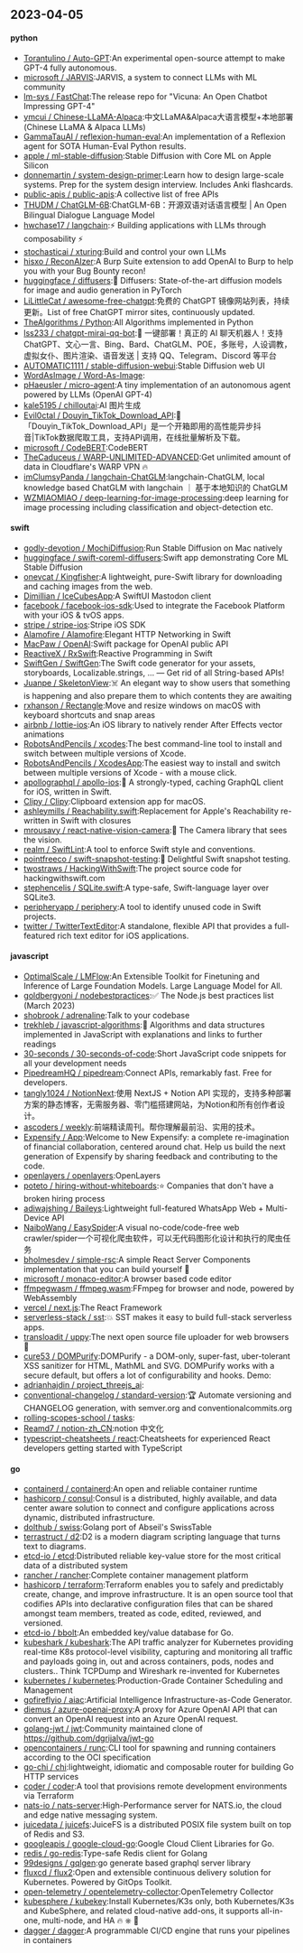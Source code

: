 ## 2023-04-05

#### python
* [Torantulino / Auto-GPT](https://github.com/Torantulino/Auto-GPT):An experimental open-source attempt to make GPT-4 fully autonomous.
* [microsoft / JARVIS](https://github.com/microsoft/JARVIS):JARVIS, a system to connect LLMs with ML community
* [lm-sys / FastChat](https://github.com/lm-sys/FastChat):The release repo for "Vicuna: An Open Chatbot Impressing GPT-4"
* [ymcui / Chinese-LLaMA-Alpaca](https://github.com/ymcui/Chinese-LLaMA-Alpaca):中文LLaMA&Alpaca大语言模型+本地部署 (Chinese LLaMA & Alpaca LLMs)
* [GammaTauAI / reflexion-human-eval](https://github.com/GammaTauAI/reflexion-human-eval):An implementation of a Reflexion agent for SOTA Human-Eval Python results.
* [apple / ml-stable-diffusion](https://github.com/apple/ml-stable-diffusion):Stable Diffusion with Core ML on Apple Silicon
* [donnemartin / system-design-primer](https://github.com/donnemartin/system-design-primer):Learn how to design large-scale systems. Prep for the system design interview. Includes Anki flashcards.
* [public-apis / public-apis](https://github.com/public-apis/public-apis):A collective list of free APIs
* [THUDM / ChatGLM-6B](https://github.com/THUDM/ChatGLM-6B):ChatGLM-6B：开源双语对话语言模型 | An Open Bilingual Dialogue Language Model
* [hwchase17 / langchain](https://github.com/hwchase17/langchain):⚡
Building applications with LLMs through composability
⚡
* [stochasticai / xturing](https://github.com/stochasticai/xturing):Build and control your own LLMs
* [hisxo / ReconAIzer](https://github.com/hisxo/ReconAIzer):A Burp Suite extension to add OpenAI to Burp to help you with your Bug Bounty recon!
* [huggingface / diffusers](https://github.com/huggingface/diffusers):🤗
Diffusers: State-of-the-art diffusion models for image and audio generation in PyTorch
* [LiLittleCat / awesome-free-chatgpt](https://github.com/LiLittleCat/awesome-free-chatgpt):免费的 ChatGPT 镜像网站列表，持续更新。List of free ChatGPT mirror sites, continuously updated.
* [TheAlgorithms / Python](https://github.com/TheAlgorithms/Python):All Algorithms implemented in Python
* [lss233 / chatgpt-mirai-qq-bot](https://github.com/lss233/chatgpt-mirai-qq-bot):🚀
一键部署！真正的 AI 聊天机器人！支持ChatGPT、文心一言、Bing、Bard、ChatGLM、POE，多账号，人设调教，虚拟女仆、图片渲染、语音发送 | 支持 QQ、Telegram、Discord 等平台
* [AUTOMATIC1111 / stable-diffusion-webui](https://github.com/AUTOMATIC1111/stable-diffusion-webui):Stable Diffusion web UI
* [WordAsImage / Word-As-Image](https://github.com/WordAsImage/Word-As-Image):
* [pHaeusler / micro-agent](https://github.com/pHaeusler/micro-agent):A tiny implementation of an autonomous agent powered by LLMs (OpenAI GPT-4)
* [kale5195 / chilloutai](https://github.com/kale5195/chilloutai):AI 图片生成
* [Evil0ctal / Douyin_TikTok_Download_API](https://github.com/Evil0ctal/Douyin_TikTok_Download_API):🚀
「Douyin_TikTok_Download_API」是一个开箱即用的高性能异步抖音|TikTok数据爬取工具，支持API调用，在线批量解析及下载。
* [microsoft / CodeBERT](https://github.com/microsoft/CodeBERT):CodeBERT
* [TheCaduceus / WARP-UNLIMITED-ADVANCED](https://github.com/TheCaduceus/WARP-UNLIMITED-ADVANCED):Get unlimited amount of data in Cloudflare's WARP VPN
🔥
* [imClumsyPanda / langchain-ChatGLM](https://github.com/imClumsyPanda/langchain-ChatGLM):langchain-ChatGLM, local knowledge based ChatGLM with langchain ｜ 基于本地知识的 ChatGLM
* [WZMIAOMIAO / deep-learning-for-image-processing](https://github.com/WZMIAOMIAO/deep-learning-for-image-processing):deep learning for image processing including classification and object-detection etc.

#### swift
* [godly-devotion / MochiDiffusion](https://github.com/godly-devotion/MochiDiffusion):Run Stable Diffusion on Mac natively
* [huggingface / swift-coreml-diffusers](https://github.com/huggingface/swift-coreml-diffusers):Swift app demonstrating Core ML Stable Diffusion
* [onevcat / Kingfisher](https://github.com/onevcat/Kingfisher):A lightweight, pure-Swift library for downloading and caching images from the web.
* [Dimillian / IceCubesApp](https://github.com/Dimillian/IceCubesApp):A SwiftUI Mastodon client
* [facebook / facebook-ios-sdk](https://github.com/facebook/facebook-ios-sdk):Used to integrate the Facebook Platform with your iOS & tvOS apps.
* [stripe / stripe-ios](https://github.com/stripe/stripe-ios):Stripe iOS SDK
* [Alamofire / Alamofire](https://github.com/Alamofire/Alamofire):Elegant HTTP Networking in Swift
* [MacPaw / OpenAI](https://github.com/MacPaw/OpenAI):Swift package for OpenAI public API
* [ReactiveX / RxSwift](https://github.com/ReactiveX/RxSwift):Reactive Programming in Swift
* [SwiftGen / SwiftGen](https://github.com/SwiftGen/SwiftGen):The Swift code generator for your assets, storyboards, Localizable.strings, … — Get rid of all String-based APIs!
* [Juanpe / SkeletonView](https://github.com/Juanpe/SkeletonView):☠️
An elegant way to show users that something is happening and also prepare them to which contents they are awaiting
* [rxhanson / Rectangle](https://github.com/rxhanson/Rectangle):Move and resize windows on macOS with keyboard shortcuts and snap areas
* [airbnb / lottie-ios](https://github.com/airbnb/lottie-ios):An iOS library to natively render After Effects vector animations
* [RobotsAndPencils / xcodes](https://github.com/RobotsAndPencils/xcodes):The best command-line tool to install and switch between multiple versions of Xcode.
* [RobotsAndPencils / XcodesApp](https://github.com/RobotsAndPencils/XcodesApp):The easiest way to install and switch between multiple versions of Xcode - with a mouse click.
* [apollographql / apollo-ios](https://github.com/apollographql/apollo-ios):📱
A strongly-typed, caching GraphQL client for iOS, written in Swift.
* [Clipy / Clipy](https://github.com/Clipy/Clipy):Clipboard extension app for macOS.
* [ashleymills / Reachability.swift](https://github.com/ashleymills/Reachability.swift):Replacement for Apple's Reachability re-written in Swift with closures
* [mrousavy / react-native-vision-camera](https://github.com/mrousavy/react-native-vision-camera):📸
The Camera library that sees the vision.
* [realm / SwiftLint](https://github.com/realm/SwiftLint):A tool to enforce Swift style and conventions.
* [pointfreeco / swift-snapshot-testing](https://github.com/pointfreeco/swift-snapshot-testing):📸
Delightful Swift snapshot testing.
* [twostraws / HackingWithSwift](https://github.com/twostraws/HackingWithSwift):The project source code for hackingwithswift.com
* [stephencelis / SQLite.swift](https://github.com/stephencelis/SQLite.swift):A type-safe, Swift-language layer over SQLite3.
* [peripheryapp / periphery](https://github.com/peripheryapp/periphery):A tool to identify unused code in Swift projects.
* [twitter / TwitterTextEditor](https://github.com/twitter/TwitterTextEditor):A standalone, flexible API that provides a full-featured rich text editor for iOS applications.

#### javascript
* [OptimalScale / LMFlow](https://github.com/OptimalScale/LMFlow):An Extensible Toolkit for Finetuning and Inference of Large Foundation Models. Large Language Model for All.
* [goldbergyoni / nodebestpractices](https://github.com/goldbergyoni/nodebestpractices):✅
The Node.js best practices list (March 2023)
* [shobrook / adrenaline](https://github.com/shobrook/adrenaline):Talk to your codebase
* [trekhleb / javascript-algorithms](https://github.com/trekhleb/javascript-algorithms):📝
Algorithms and data structures implemented in JavaScript with explanations and links to further readings
* [30-seconds / 30-seconds-of-code](https://github.com/30-seconds/30-seconds-of-code):Short JavaScript code snippets for all your development needs
* [PipedreamHQ / pipedream](https://github.com/PipedreamHQ/pipedream):Connect APIs, remarkably fast. Free for developers.
* [tangly1024 / NotionNext](https://github.com/tangly1024/NotionNext):使用 NextJS + Notion API 实现的，支持多种部署方案的静态博客，无需服务器、零门槛搭建网站，为Notion和所有创作者设计。
* [ascoders / weekly](https://github.com/ascoders/weekly):前端精读周刊。帮你理解最前沿、实用的技术。
* [Expensify / App](https://github.com/Expensify/App):Welcome to New Expensify: a complete re-imagination of financial collaboration, centered around chat. Help us build the next generation of Expensify by sharing feedback and contributing to the code.
* [openlayers / openlayers](https://github.com/openlayers/openlayers):OpenLayers
* [poteto / hiring-without-whiteboards](https://github.com/poteto/hiring-without-whiteboards):⭐️
Companies that don't have a broken hiring process
* [adiwajshing / Baileys](https://github.com/adiwajshing/Baileys):Lightweight full-featured WhatsApp Web + Multi-Device API
* [NaiboWang / EasySpider](https://github.com/NaiboWang/EasySpider):A visual no-code/code-free web crawler/spider一个可视化爬虫软件，可以无代码图形化设计和执行的爬虫任务
* [bholmesdev / simple-rsc](https://github.com/bholmesdev/simple-rsc):A simple React Server Components implementation that you can build yourself
🙌
* [microsoft / monaco-editor](https://github.com/microsoft/monaco-editor):A browser based code editor
* [ffmpegwasm / ffmpeg.wasm](https://github.com/ffmpegwasm/ffmpeg.wasm):FFmpeg for browser and node, powered by WebAssembly
* [vercel / next.js](https://github.com/vercel/next.js):The React Framework
* [serverless-stack / sst](https://github.com/serverless-stack/sst):💥
SST makes it easy to build full-stack serverless apps.
* [transloadit / uppy](https://github.com/transloadit/uppy):The next open source file uploader for web browsers
🐶
* [cure53 / DOMPurify](https://github.com/cure53/DOMPurify):DOMPurify - a DOM-only, super-fast, uber-tolerant XSS sanitizer for HTML, MathML and SVG. DOMPurify works with a secure default, but offers a lot of configurability and hooks. Demo:
* [adrianhajdin / project_threejs_ai](https://github.com/adrianhajdin/project_threejs_ai):
* [conventional-changelog / standard-version](https://github.com/conventional-changelog/standard-version):🏆
Automate versioning and CHANGELOG generation, with semver.org and conventionalcommits.org
* [rolling-scopes-school / tasks](https://github.com/rolling-scopes-school/tasks):
* [Reamd7 / notion-zh_CN](https://github.com/Reamd7/notion-zh_CN):notion 中文化
* [typescript-cheatsheets / react](https://github.com/typescript-cheatsheets/react):Cheatsheets for experienced React developers getting started with TypeScript

#### go
* [containerd / containerd](https://github.com/containerd/containerd):An open and reliable container runtime
* [hashicorp / consul](https://github.com/hashicorp/consul):Consul is a distributed, highly available, and data center aware solution to connect and configure applications across dynamic, distributed infrastructure.
* [dolthub / swiss](https://github.com/dolthub/swiss):Golang port of Abseil's SwissTable
* [terrastruct / d2](https://github.com/terrastruct/d2):D2 is a modern diagram scripting language that turns text to diagrams.
* [etcd-io / etcd](https://github.com/etcd-io/etcd):Distributed reliable key-value store for the most critical data of a distributed system
* [rancher / rancher](https://github.com/rancher/rancher):Complete container management platform
* [hashicorp / terraform](https://github.com/hashicorp/terraform):Terraform enables you to safely and predictably create, change, and improve infrastructure. It is an open source tool that codifies APIs into declarative configuration files that can be shared amongst team members, treated as code, edited, reviewed, and versioned.
* [etcd-io / bbolt](https://github.com/etcd-io/bbolt):An embedded key/value database for Go.
* [kubeshark / kubeshark](https://github.com/kubeshark/kubeshark):The API traffic analyzer for Kubernetes providing real-time K8s protocol-level visibility, capturing and monitoring all traffic and payloads going in, out and across containers, pods, nodes and clusters.. Think TCPDump and Wireshark re-invented for Kubernetes
* [kubernetes / kubernetes](https://github.com/kubernetes/kubernetes):Production-Grade Container Scheduling and Management
* [gofireflyio / aiac](https://github.com/gofireflyio/aiac):Artificial Intelligence Infrastructure-as-Code Generator.
* [diemus / azure-openai-proxy](https://github.com/diemus/azure-openai-proxy):A proxy for Azure OpenAI API that can convert an OpenAI request into an Azure OpenAI request.
* [golang-jwt / jwt](https://github.com/golang-jwt/jwt):Community maintained clone of https://github.com/dgrijalva/jwt-go
* [opencontainers / runc](https://github.com/opencontainers/runc):CLI tool for spawning and running containers according to the OCI specification
* [go-chi / chi](https://github.com/go-chi/chi):lightweight, idiomatic and composable router for building Go HTTP services
* [coder / coder](https://github.com/coder/coder):A tool that provisions remote development environments via Terraform
* [nats-io / nats-server](https://github.com/nats-io/nats-server):High-Performance server for NATS.io, the cloud and edge native messaging system.
* [juicedata / juicefs](https://github.com/juicedata/juicefs):JuiceFS is a distributed POSIX file system built on top of Redis and S3.
* [googleapis / google-cloud-go](https://github.com/googleapis/google-cloud-go):Google Cloud Client Libraries for Go.
* [redis / go-redis](https://github.com/redis/go-redis):Type-safe Redis client for Golang
* [99designs / gqlgen](https://github.com/99designs/gqlgen):go generate based graphql server library
* [fluxcd / flux2](https://github.com/fluxcd/flux2):Open and extensible continuous delivery solution for Kubernetes. Powered by GitOps Toolkit.
* [open-telemetry / opentelemetry-collector](https://github.com/open-telemetry/opentelemetry-collector):OpenTelemetry Collector
* [kubesphere / kubekey](https://github.com/kubesphere/kubekey):Install Kubernetes/K3s only, both Kubernetes/K3s and KubeSphere, and related cloud-native add-ons, it supports all-in-one, multi-node, and HA
🔥
⎈
🐳
* [dagger / dagger](https://github.com/dagger/dagger):A programmable CI/CD engine that runs your pipelines in containers
